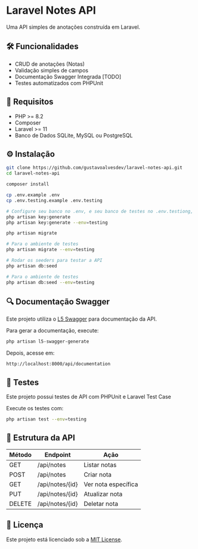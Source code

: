 # Laravel Notes API

Uma API simples de anotações construída em Laravel.

## 🛠 Funcionalidades

- CRUD de anotações (Notas)
- Validação simples de campos
- Documentação Swagger Integrada [TODO]
- Testes automatizados com PHPUnit

## 🚀 Requisitos
- PHP >= 8.2
- Composer
- Laravel >= 11
- Banco de Dados SQLite, MySQL ou PostgreSQL

## ⚙️ Instalação

```bash
git clone https://github.com/gustavoalvesdev/laravel-notes-api.git
cd laravel-notes-api

composer install

cp .env.example .env 
cp .env.testing.example .env.testing

# Configure seu banco no .env, e seu banco de testes no .env.testiong, então execute
php artisan key:generate
php artisan key:generate --env=testing

php artisan migrate

# Para o ambiente de testes
php artisan migrate --env=testing

# Rodar os seeders para testar a API
php artisan db:seed

# Para o ambiente de testes
php artisan db:seed --env=testing
```

## 🔍 Documentação Swagger

Este projeto utiliza o [L5 Swagger](https://github.com/DarkaOnline/L5-Swagger) para documentação da API.

Para gerar a documentação, execute:

```bash
php artisan l5-swagger-generate
```

Depois, acesse em:

```
http://localhost:8000/api/documentation
```

## 🧪 Testes

Este projeto possui testes de API com PHPUnit e Laravel Test Case

Execute os testes com:

```bash
php artisan test --env=testing
```

## 📂 Estrutura da API

| Método | Endpoint        | Ação               |
|--------|-----------------|--------------------|
| GET    | /api/notes      | Listar notas       |
| POST   | /api/notes      | Criar nota         |
| GET    | /api/notes/{id} | Ver nota específica|
| PUT    | /api/notes/{id} | Atualizar nota     |
| DELETE | /api/notes/{id} | Deletar nota       |

## 📄 Licença

Este projeto está licenciado sob a [MIT License](LICENSE).